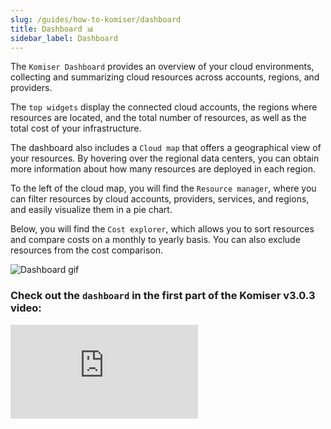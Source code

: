 ```yaml
---
slug: /guides/how-to-komiser/dashboard
title: Dashboard 📊
sidebar_label: Dashboard
---
```


The `Komiser Dashboard` provides an overview of your cloud environments, collecting and summarizing cloud resources across accounts, regions, and providers.

The `top widgets` display the connected cloud accounts, the regions where resources are located, and the total number of resources, as well as the total cost of your infrastructure.

The dashboard also includes a `Cloud map` that offers a geographical view of your resources. By hovering over the regional data centers, you can obtain more information about how many resources are deployed in each region.

To the left of the cloud map, you will find the `Resource manager`, where you can filter resources by cloud accounts, providers, services, and regions, and easily visualize them in a pie chart.

Below, you will find the `Cost explorer`, which allows you to sort resources and compare costs on a monthly to yearly basis. You can also exclude resources from the cost comparison.

![Dashboard gif](/img/dashboard-komiser-lower-quality.gif)

### Check out the `dashboard` in the first part of the Komiser v3.0.3 video:

<div style={{
    position: 'relative',
    paddingBottom: '56.25%',
    paddingTop:'30px',
    height:0,
    overflow:'hidden',
  }}>
  <iframe
    src='https://www.youtube.com/embed/fBo_vVXu6qQ'
    allowFullScreen
    webkitallowfullscreen="true"
    frameBorder="0"
    style={{
      position: 'absolute',
      top:0,
      left:0,
      width:'100%',
      height:'100%',
    }}
  >
  </iframe>
</div>
